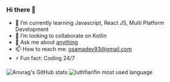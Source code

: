### Hi there 👋


<!--**osamafa93/osamafa93** is a ✨ _special_ ✨ repository because its `README.md` (this file) appears on your GitHub profile.-->

<!--Here are some ideas to get you started:-->
<!-- - 🤔 I’m looking for help with ...-->
<!-- -🔭 I’m currently working on ... -->
<!-- - 😄 Pronouns: ...-->
- 🌱 I’m currently learning Javascript, React JS, Multi Platform Development
- 👯 I’m looking to collaborate on Kotlin
- 💬 Ask me about [anything](https://github.com/osamafa93/osamafa93/issues)
- 📫 How to reach me: osamadev93@gmail.com
- ⚡ Fun fact: Coding 24/7

![Anurag's GitHub stats](https://github-readme-stats.vercel.app/api?username=osamafa93&show_icons=true&theme=radical)
![luthfiarifin most used language](https://github-readme-stats-phi-blond.vercel.app/api/top-langs/?username=osamafa93&theme=dark&layout=compact)




